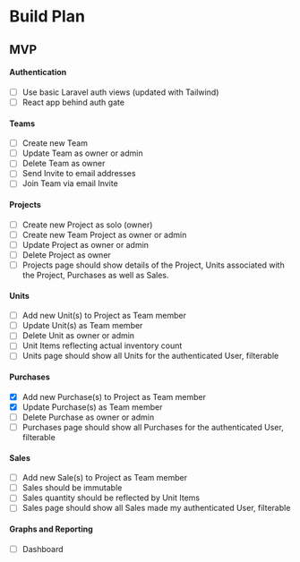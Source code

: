 # Build Plan

## MVP
#### Authentication
- [ ] Use basic Laravel auth views (updated with Tailwind)
- [ ] React app behind auth gate
#### Teams
- [ ] Create new Team
- [ ] Update Team as owner or admin
- [ ] Delete Team as owner
- [ ] Send Invite to email addresses
- [ ] Join Team via email Invite
#### Projects
- [ ] Create new Project as solo (owner)
- [ ] Create new Team Project as owner or admin
- [ ] Update Project as owner or admin
- [ ] Delete Project as owner
- [ ] Projects page should show details of the Project, Units associated with the Project, Purchases as well as Sales.
#### Units
- [ ] Add new Unit(s) to Project as Team member
- [ ] Update Unit(s) as Team member
- [ ] Delete Unit as owner or admin
- [ ] Unit Items reflecting actual inventory count
- [ ] Units page should show all Units for the authenticated User, filterable
#### Purchases
- [x] Add new Purchase(s) to Project as Team member
- [x] Update Purchase(s) as Team member
- [ ] Delete Purchase as owner or admin
- [ ] Purchases page should show all Purchases for the authenticated User, filterable
#### Sales
- [ ] Add new Sale(s) to Project as Team member
- [ ] Sales should be immutable
- [ ] Sales quantity should be reflected by Unit Items
- [ ] Sales page should show all Sales made my authenticated User, filterable
#### Graphs and Reporting
- [ ] Dashboard
   
